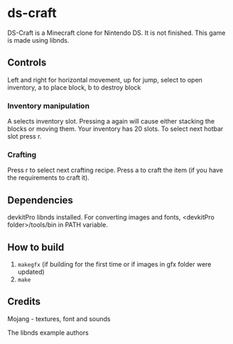 # ds-craft

DS-Craft is a Minecraft clone for Nintendo DS. It is not finished. This game is made using libnds.

## Controls

Left and right for horizontal movement, up for jump, select to open inventory, a to place block, b to destroy block

### Inventory manipulation

A selects inventory slot. Pressing a again will cause either stacking the blocks or moving them. Your inventory has 20 slots. To select next hotbar slot press r.

### Crafting

Press r to select next crafting recipe. Press a to craft the item (if you have the requirements to craft it).

## Dependencies

devkitPro libnds installed. For converting images and fonts, &lt;devkitPro folder&gt;/tools/bin in PATH variable.

## How to build

1. `makegfx` (if building for the first time or if images in gfx folder were updated)
2. `make`

## Credits

Mojang - textures, font and sounds

The libnds example authors
